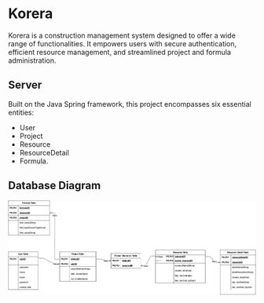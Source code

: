 # Korera
Korera is a construction management system designed to offer a wide range of functionalities. 
It empowers users with secure authentication, efficient resource management, 
and streamlined project and formula administration.

## Server

Built on the Java Spring framework, this project encompasses six essential entities: 
- User
- Project
- Resource
- ResourceDetail
- Formula.

## Database Diagram
![databse diagram](./Image/Korera.jpg)



